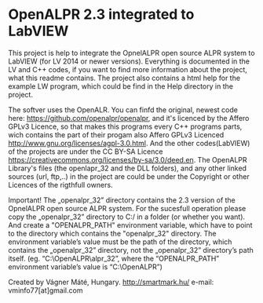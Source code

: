 # OpenALPR 2.3 integrated to LabVIEW
This project is help to integrate the OpnelALPR open source ALPR system to LabVIEW (for LV 2014 or newer versions).
Everything is documented in the LV and C++ codes, if you want to find more information about the project, what this readme contains. The project also contains a html help for the example LW program, which could be find in the Help directory in the project.

The softver uses the OpenALR. You can finfd the original, newest code here: https://github.com/openalpr/openalpr, and it's licenced by  the Affero GPLv3 Licence, so that makes this programs every C++ programs parts, wich contains the part of their progam also Affero GPLv3 Licenced http://www.gnu.org/licenses/agpl-3.0.html. And the other codes(LabVIEW) of the projects are under the CC BY-SA Licence https://creativecommons.org/licenses/by-sa/3.0/deed.en. The OpenALPR Library's files (the openlapr_32 and the DLL folders), and any other linked sources (url, ftp,..) in the project are could be under the Copyright or other Licences of the rigthfull owners.

Important!
The „openalpr_32” directory contains the 2.3 version of the OpnelALPR open source ALPR system.
For the sucesfull operation please copy the „openalpr_32” directory to C:/ in a folder (or whether you want). And create a "OPENALPR_PATH" environment variable, which have to point to the directory which contains the "openalpr_32" directory. The environment variable’s value must be the path of the directory, which contains the „openalpr_32” directory, not the „openalpr_32” directory’s path itself. (eg. “C:\OpenALPR\alpr_32”, where the “OPENALPR_PATH” environment variable’s value is “C:\OpenALPR”)

Created by Vágner Máté, Hungary. http://smartmark.hu/ e-mail: vminfo77[at]gmail.com
